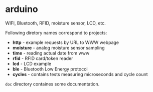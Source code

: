 # arduino
WIFI, Bluetooth, RFID, moisture sensor, LCD, etc.

Following diretory names correspond to projects:
* **http** - example requests by URL to WWW webpage
* **moisture** - analog moisture sensor sampling
* **time** - reading actual date from www
* **rfid** - RFID card/token reader
* **lcd** - LCD example
* **ble** - Bluetooth Low Energy protocol
* **cycles** - contains tests measuring microseconds and cycle count

`doc` directory containes some documentation.


